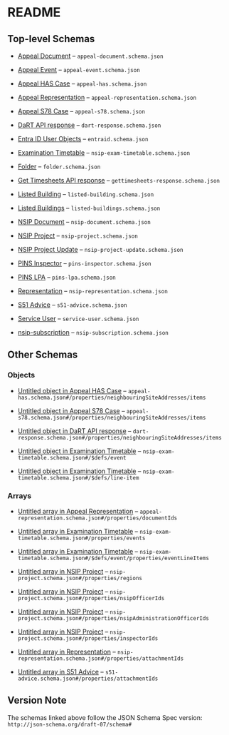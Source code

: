 # README

## Top-level Schemas

* [Appeal Document](./appeal-document.md "Schema defining the metadata for appeal documents") – `appeal-document.schema.json`

* [Appeal Event](./appeal-event.md "Schema defining the metadata for appeal events, such as site visits, inquiries, hearings") – `appeal-event.schema.json`

* [Appeal HAS Case](./appeal-has.md "Schema defining the metadata for an appeal") – `appeal-has.schema.json`

* [Appeal Representation](./appeal-representation.md "Schema defining the metadata for appeal representations, such as statements, third-party comments and final comments") – `appeal-representation.schema.json`

* [Appeal S78 Case](./appeal-s78.md "Schema defining the metadata for an appeal (S78)") – `appeal-s78.schema.json`

* [DaRT API response](./dart-response.md "Schema defining the data returned by the DaRT API") – `dart-response.schema.json`

* [Entra ID User Objects](./entraid.md "A list of users from EntraID") – `entraid.schema.json`

* [Examination Timetable](./nsip-exam-timetable.md "Examination Timetable for an NSIP Project") – `nsip-exam-timetable.schema.json`

* [Folder](./folder.md "Folders can have optional parents") – `folder.schema.json`

* [Get Timesheets API response](./gettimesheets-response.md "Schema defining the data returned by the DaRT API") – `gettimesheets-response.schema.json`

* [Listed Building](./listed-building.md "Delta of listed building data pushed by the ODW") – `listed-building.schema.json`

* [Listed Buildings](./listed-buildings.md "Temporary copy of listed-building to ensure compatibility until ODW is updated") – `listed-buildings.schema.json`

* [NSIP Document](./nsip-document.md "NSIP document schema") – `nsip-document.schema.json`

* [NSIP Project](./nsip-project.md "Subset of Pins Data Model \[Case]") – `nsip-project.schema.json`

* [NSIP Project Update](./nsip-project-update.md "NSIP Project Update (formerly known as Banners)") – `nsip-project-update.schema.json`

* [PINS Inspector](./pins-inspector.md "Inspector attributes as per Horizon") – `pins-inspector.schema.json`

* [PINS LPA](./pins-lpa.md "Local Planning Authority (LPA) attributes as per Horizon") – `pins-lpa.schema.json`

* [Representation](./nsip-representation.md "NSIP Representation schema") – `nsip-representation.schema.json`

* [S51 Advice](./s51-advice.md "Section 51 Advice schema") – `s51-advice.schema.json`

* [Service User](./service-user.md "Service User of the planning inspectorate") – `service-user.schema.json`

* [nsip-subscription](./nsip-subscription.md "Subscribers are a subset of Service Users, part of the PINS Data Model") – `nsip-subscription.schema.json`

## Other Schemas

### Objects

* [Untitled object in Appeal HAS Case](./appeal-has-properties-neighbouringsiteaddresses-items.md) – `appeal-has.schema.json#/properties/neighbouringSiteAddresses/items`

* [Untitled object in Appeal S78 Case](./appeal-s78-properties-neighbouringsiteaddresses-items.md) – `appeal-s78.schema.json#/properties/neighbouringSiteAddresses/items`

* [Untitled object in DaRT API response](./dart-response-properties-neighbouringsiteaddresses-items.md) – `dart-response.schema.json#/properties/neighbouringSiteAddresses/items`

* [Untitled object in Examination Timetable](./nsip-exam-timetable-defs-event.md) – `nsip-exam-timetable.schema.json#/$defs/event`

* [Untitled object in Examination Timetable](./nsip-exam-timetable-defs-line-item.md) – `nsip-exam-timetable.schema.json#/$defs/line-item`

### Arrays

* [Untitled array in Appeal Representation](./appeal-representation-properties-documentids.md "An array of documentIds") – `appeal-representation.schema.json#/properties/documentIds`

* [Untitled array in Examination Timetable](./nsip-exam-timetable-properties-events.md) – `nsip-exam-timetable.schema.json#/properties/events`

* [Untitled array in Examination Timetable](./nsip-exam-timetable-defs-event-properties-eventlineitems.md) – `nsip-exam-timetable.schema.json#/$defs/event/properties/eventLineItems`

* [Untitled array in NSIP Project](./nsip-project-properties-regions.md) – `nsip-project.schema.json#/properties/regions`

* [Untitled array in NSIP Project](./nsip-project-properties-nsipofficerids.md) – `nsip-project.schema.json#/properties/nsipOfficerIds`

* [Untitled array in NSIP Project](./nsip-project-properties-nsipadministrationofficerids.md) – `nsip-project.schema.json#/properties/nsipAdministrationOfficerIds`

* [Untitled array in NSIP Project](./nsip-project-properties-inspectorids.md) – `nsip-project.schema.json#/properties/inspectorIds`

* [Untitled array in Representation](./nsip-representation-properties-attachmentids.md) – `nsip-representation.schema.json#/properties/attachmentIds`

* [Untitled array in S51 Advice](./s51-advice-properties-attachmentids.md) – `s51-advice.schema.json#/properties/attachmentIds`

## Version Note

The schemas linked above follow the JSON Schema Spec version: `http://json-schema.org/draft-07/schema#`
